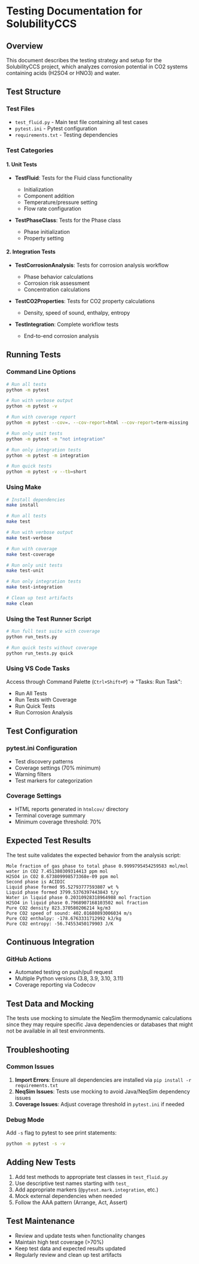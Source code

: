 # Testing Documentation for SolubilityCCS

## Overview

This document describes the testing strategy and setup for the SolubilityCCS project, which analyzes corrosion potential in CO2 systems containing acids (H2SO4 or HNO3) and water.

## Test Structure

### Test Files
- `test_fluid.py` - Main test file containing all test cases
- `pytest.ini` - Pytest configuration
- `requirements.txt` - Testing dependencies

### Test Categories

#### 1. Unit Tests
- **TestFluid**: Tests for the Fluid class functionality
  - Initialization
  - Component addition
  - Temperature/pressure setting
  - Flow rate configuration

- **TestPhaseClass**: Tests for the Phase class
  - Phase initialization
  - Property setting

#### 2. Integration Tests
- **TestCorrosionAnalysis**: Tests for corrosion analysis workflow
  - Phase behavior calculations
  - Corrosion risk assessment
  - Concentration calculations

- **TestCO2Properties**: Tests for CO2 property calculations
  - Density, speed of sound, enthalpy, entropy

- **TestIntegration**: Complete workflow tests
  - End-to-end corrosion analysis

## Running Tests

### Command Line Options

```bash
# Run all tests
python -m pytest

# Run with verbose output
python -m pytest -v

# Run with coverage report
python -m pytest --cov=. --cov-report=html --cov-report=term-missing

# Run only unit tests
python -m pytest -m "not integration"

# Run only integration tests  
python -m pytest -m integration

# Run quick tests
python -m pytest -v --tb=short
```

### Using Make

```bash
# Install dependencies
make install

# Run all tests
make test

# Run with verbose output
make test-verbose

# Run with coverage
make test-coverage

# Run only unit tests
make test-unit

# Run only integration tests
make test-integration

# Clean up test artifacts
make clean
```

### Using the Test Runner Script

```bash
# Run full test suite with coverage
python run_tests.py

# Run quick tests without coverage
python run_tests.py quick
```

### Using VS Code Tasks

Access through Command Palette (`Ctrl+Shift+P`) → "Tasks: Run Task":
- Run All Tests
- Run Tests with Coverage
- Run Quick Tests
- Run Corrosion Analysis

## Test Configuration

### pytest.ini Configuration
- Test discovery patterns
- Coverage settings (70% minimum)
- Warning filters
- Test markers for categorization

### Coverage Settings
- HTML reports generated in `htmlcov/` directory
- Terminal coverage summary
- Minimum coverage threshold: 70%

## Expected Test Results

The test suite validates the expected behavior from the analysis script:

```
Mole fraction of gas phase to total phase 0.9999795454259583 mol/mol
water in CO2 7.451380309314413 ppm mol
H2SO4 in CO2 8.673809998573368e-09 ppm mol
Second phase is ACIDIC
Liquid phase formed 95.52793777593807 wt %
Liquid phase formed 3799.5376397443843 t/y
Water in liquid phase 0.20310928318964988 mol fraction
H2SO4 in liquid phase 0.7968907168103502 mol fraction
Pure CO2 density 823.370580206214 kg/m3
Pure CO2 speed of sound: 402.01680893006034 m/s
Pure CO2 enthalpy: -178.6763331712992 kJ/kg
Pure CO2 entropy: -56.74553450179903 J/K
```

## Continuous Integration

### GitHub Actions
- Automated testing on push/pull request
- Multiple Python versions (3.8, 3.9, 3.10, 3.11)
- Coverage reporting via Codecov

## Test Data and Mocking

The tests use mocking to simulate the NeqSim thermodynamic calculations since they may require specific Java dependencies or databases that might not be available in all test environments.

## Troubleshooting

### Common Issues
1. **Import Errors**: Ensure all dependencies are installed via `pip install -r requirements.txt`
2. **NeqSim Issues**: Tests use mocking to avoid Java/NeqSim dependency issues
3. **Coverage Issues**: Adjust coverage threshold in `pytest.ini` if needed

### Debug Mode
Add `-s` flag to pytest to see print statements:
```bash
python -m pytest -s -v
```

## Adding New Tests

1. Add test methods to appropriate test classes in `test_fluid.py`
2. Use descriptive test names starting with `test_`
3. Add appropriate markers (`@pytest.mark.integration`, etc.)
4. Mock external dependencies when needed
5. Follow the AAA pattern (Arrange, Act, Assert)

## Test Maintenance

- Review and update tests when functionality changes
- Maintain high test coverage (>70%)
- Keep test data and expected results updated
- Regularly review and clean up test artifacts
